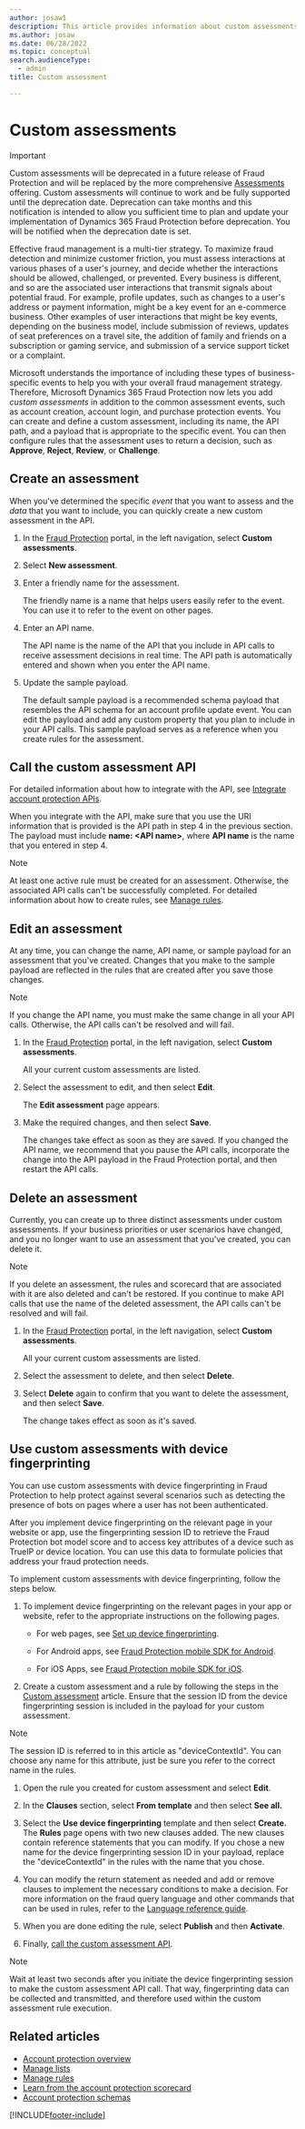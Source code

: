 ```yaml
---
author: josaw1
description: This article provides information about custom assessments, and explains how to create and define them.
ms.author: josaw
ms.date: 06/28/2022
ms.topic: conceptual
search.audienceType:
  - admin
title: Custom assessment

---
```


# Custom assessments

> [!IMPORTANT]
> Custom assessments will be deprecated in a future release of Fraud Protection and will be replaced by the more comprehensive [Assessments](assessment-create-new.md#assessment-wizard-overview) offering. Custom assessments will continue to work and be fully supported until the deprecation date.  Deprecation can take months and this notification is intended to allow you sufficient time to plan and update your implementation of Dynamics 365 Fraud Protection before deprecation. You will be notified when the deprecation date is set.

Effective fraud management is a multi-tier strategy. To maximize fraud detection and minimize customer friction, you must assess interactions at various phases of a user's journey, and decide whether the interactions should be allowed, challenged, or prevented. Every business is different, and so are the associated user interactions that transmit signals about potential fraud. For example, profile updates, such as changes to a user's address or payment information, might be a key event for an e-commerce business. Other examples of user interactions that might be key events, depending on the business model, include submission of reviews, updates of seat preferences on a travel site, the addition of family and friends on a subscription or gaming service, and submission of a service support ticket or a complaint.

Microsoft understands the importance of including these types of business-specific events to help you with your overall fraud management strategy. Therefore, Microsoft Dynamics 365 Fraud Protection now lets you add *custom assessments* in addition to the common assessment events, such as account creation, account login, and purchase protection events. You can create and define a custom assessment, including its name, the API path, and a payload that is appropriate to the specific event. You can then configure rules that the assessment uses to return a decision, such as **Approve**, **Reject**, **Review**, or **Challenge**.

## Create an assessment

When you've determined the specific *event* that you want to assess and the *data* that you want to include, you can quickly create a new custom assessment in the API. 

1. In the [Fraud Protection](https://dfp.microsoft.com/) portal, in the left navigation, select **Custom assessments**.
1. Select **New assessment**.
1. Enter a friendly name for the assessment.

    The friendly name is a name that helps users easily refer to the event. You can use it to refer to the event on other pages.

1. Enter an API name.

    The API name is the name of the API that you include in API calls to receive assessment decisions in real time. The API path is automatically entered and shown when you enter the API name.

1. Update the sample payload.

    The default sample payload is a recommended schema payload that resembles the API schema for an account profile update event. You can edit the payload and add any custom property that you plan to include in your API calls. This sample payload serves as a reference when you create rules for the assessment.

## Call the custom assessment API

For detailed information about how to integrate with the API, see [Integrate account protection APIs](./integrate-ap-api.md).

When you integrate with the API, make sure that you use the URI information that is provided is the API path in step 4 in the previous section. The payload must include **name: \<API name\>**, where **API name** is the name that you entered in step 4.

> [!NOTE]
> At least one active rule must be created for an assessment. Otherwise, the associated API calls can't be successfully completed. For detailed information about how to create rules, see [Manage rules](rules.md).

## Edit an assessment

At any time, you can change the name, API name, or sample payload for an assessment that you've created. Changes that you make to the sample payload are reflected in the rules that are created after you save those changes.

> [!NOTE]
> If you change the API name, you must make the same change in all your API calls. Otherwise, the API calls can't be resolved and will fail.

1. In the [Fraud Protection](https://dfp.microsoft.com/) portal, in the left navigation, select **Custom assessments**.

    All your current custom assessments are listed.

1. Select the assessment to edit, and then select **Edit**.

    The **Edit assessment** page appears.

1. Make the required changes, and then select **Save**.

    The changes take effect as soon as they are saved. If you changed the API name, we recommend that you pause the API calls, incorporate the change into the API payload in the Fraud Protection portal, and then restart the API calls.

## Delete an assessment

Currently, you can create up to three distinct assessments under custom assessments. If your business priorities or user scenarios have changed, and you no longer want to use an assessment that you've created, you can delete it.

> [!NOTE]
> If you delete an assessment, the rules and scorecard that are associated with it are also deleted and can't be restored. If you continue to make API calls that use the name of the deleted assessment, the API calls can't be resolved and will fail.

1. In the [Fraud Protection](https://dfp.microsoft.com/) portal, in the left navigation, select **Custom assessments**.

    All your current custom assessments are listed.

1. Select the assessment to delete, and then select **Delete**. 
1. Select **Delete** again to confirm that you want to delete the assessment, and then select **Save**.

    The change takes effect as soon as it's saved.

## Use custom assessments with device fingerprinting

You can use custom assessments with device fingerprinting in Fraud Protection to help protect against several scenarios such as detecting the presence of bots on pages where a user has not been authenticated.

After you implement device fingerprinting on the relevant page in your website or app, use the fingerprinting session ID to retrieve the Fraud Protection bot model score and to access key attributes of a device such as TrueIP or device location. You can use this data to formulate policies that address your fraud protection needs.

To implement custom assessments with device fingerprinting, follow the steps below.

1. To implement device fingerprinting on the relevant pages in your app or website, refer to the appropriate instructions on the following pages.

    - For web pages, see [Set up device fingerprinting](device-fingerprinting.md#implement-device-fingerprinting).

    - For Android apps, see [Fraud Protection mobile SDK for Android](mobile-sdk-android.md).

    - For iOS Apps, see [Fraud Protection mobile SDK for iOS](mobile-sdk-ios.md).

1. Create a custom assessment and a rule by following the steps in the [Custom assessment](custom-assessment.md#create-an-assessment) article. Ensure that the session ID from the device fingerprinting session is included in the payload for your custom assessment.

> [!NOTE]
> The session ID is referred to in this article as "deviceContextId". You can choose any name for this attribute, just be sure you refer to the correct name in the rules.

1. Open the rule you created for custom assessment and select **Edit**.

1. In the **Clauses** section, select **From template** and then select **See all.**

1. Select the **Use device fingerprinting** template and then select **Create.** The **Rules** page opens with two new clauses added. The new clauses contain reference statements that you can modify. If you chose a new name for the device fingerprinting session ID in your payload, replace the "deviceContextId" in the rules with the name that you chose.

1. You can modify the return statement as needed and add or remove clauses to implement the necessary conditions to make a decision. For more information on the fraud query language and other commands that can be used in rules, refer to the [Language reference guide](fpl-lang-ref.md).

1. When you are done editing the rule, select **Publish** and then **Activate**.

1. Finally, [call the custom assessment API](custom-assessment.md#call-the-custom-assessment-api).

> [!NOTE]
> Wait at least two seconds after you initiate the device fingerprinting session to make the custom assessment API call. That way, fingerprinting data can be collected and transmitted, and therefore used within the custom assessment rule execution.


## Related articles

- [Account protection overview](ap-overview.md)
- [Manage lists](lists.md)
- [Manage rules](rules.md)
- [Learn from the account protection scorecard](ap-scorecard.md)
- [Account protection schemas](ap-schema.md)


[!INCLUDE[footer-include](includes/footer-banner.md)]
